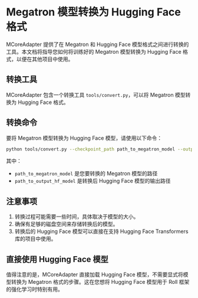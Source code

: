 # Megatron 模型转换为 Hugging Face 格式

MCoreAdapter 提供了在 Megatron 和 Hugging Face 模型格式之间进行转换的工具。本文档将指导您如何将训练好的 Megatron 模型转换为 Hugging Face 格式，以便在其他项目中使用。

## 转换工具

MCoreAdapter 包含一个转换工具 `tools/convert.py`，可以将 Megatron 模型转换为 Hugging Face 格式。

## 转换命令

要将 Megatron 模型转换为 Hugging Face 模型，请使用以下命令：

```bash
python tools/convert.py --checkpoint_path path_to_megatron_model --output_path path_to_output_hf_model
```

其中：
- `path_to_megatron_model` 是您要转换的 Megatron 模型的路径
- `path_to_output_hf_model` 是转换后 Hugging Face 模型的输出路径

## 注意事项

1. 转换过程可能需要一些时间，具体取决于模型的大小。
2. 确保有足够的磁盘空间来存储转换后的模型。
3. 转换后的 Hugging Face 模型可以直接在支持 Hugging Face Transformers 库的项目中使用。

## 直接使用 Hugging Face 模型

值得注意的是，MCoreAdapter 直接加载 Hugging Face 模型，不需要显式将模型转换为 Megatron 格式的步骤。这在您想将 Hugging Face 模型用于 Roll 框架的强化学习时特别有用。